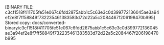 [BINARY FILE: c3cf1518f411705fe51e067c6fdd2875abb1c5c63e3c0d399772136045ae3a94ef2e8f7ff58849f732235461383583d72d22a5c2084467f206198470b995]
Stored copy: docs/converted-binary/c3cf1518f411705fe51e067c6fdd2875abb1c5c63e3c0d399772136045ae3a94ef2e8f7ff58849f732235461383583d72d22a5c2084467f206198470b995
